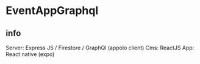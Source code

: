 # EventAppGraphql

## info
Server: Express JS / Firestore / GraphQl (appolo client)
Cms: ReactJS
App: React native (expo)